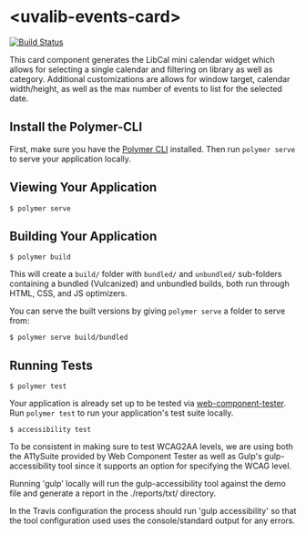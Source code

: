 # \<uvalib-events-card\>
[![Build Status](https://travis-ci.org/uvalib-components/uvalib-events-card.svg?branch=master)](https://travis-ci.org/uvalib-components/uvalib-events-card)

This card component generates the LibCal mini calendar widget which allows for selecting a single calendar and filtering on library as well as category. Additional customizations are allows for window target, calendar width/height, as well as the max number of events to list for the selected date.

## Install the Polymer-CLI

First, make sure you have the [Polymer CLI](https://www.npmjs.com/package/polymer-cli) installed. Then run `polymer serve` to serve your application locally.

## Viewing Your Application

```
$ polymer serve
```

## Building Your Application

```
$ polymer build
```

This will create a `build/` folder with `bundled/` and `unbundled/` sub-folders
containing a bundled (Vulcanized) and unbundled builds, both run through HTML,
CSS, and JS optimizers.

You can serve the built versions by giving `polymer serve` a folder to serve
from:

```
$ polymer serve build/bundled
```

## Running Tests

```
$ polymer test
```

Your application is already set up to be tested via [web-component-tester](https://github.com/Polymer/web-component-tester). Run `polymer test` to run your application's test suite locally.

```
$ accessibility test
```

To be consistent in making sure to test WCAG2AA levels, we are using both the A11ySuite provided by Web Component Tester as well as Gulp's gulp-accessibility tool since it supports an option for specifying the WCAG level.

Running 'gulp' locally will run the gulp-accessibility tool against the demo file and generate a report in the ./reports/txt/ directory.

In the Travis configuration the process should run 'gulp accessibility' so that the tool configuration used uses the console/standard output for any errors.
